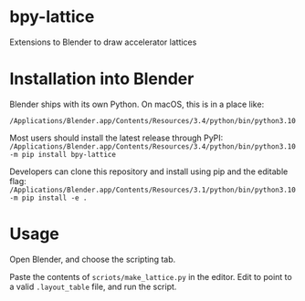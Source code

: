 # bpy-lattice
Extensions to Blender to draw accelerator lattices


# Installation into Blender

Blender ships with its own Python. On macOS, this is in a place like:

`/Applications/Blender.app/Contents/Resources/3.4/python/bin/python3.10`

Most users should install the latest release through PyPI:
`/Applications/Blender.app/Contents/Resources/3.4/python/bin/python3.10 -m pip install bpy-lattice`

Developers can clone this repository and install using pip and the editable flag:
`/Applications/Blender.app/Contents/Resources/3.1/python/bin/python3.10 -m pip install -e .`


# Usage

Open Blender, and choose the scripting tab. 

Paste the contents of `scriots/make_lattice.py` in the editor. Edit to point to a valid `.layout_table` file, and run the script.

